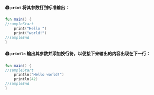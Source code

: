 #### 🖨️ <code>print</code> 将其参数打到标准输出：

```kotlin
fun main() {
//sampleStart
    print("Hello ")
    print("world!")
//sampleEnd
}
```

#### 🖨️ <code>println</code> 输出其参数并添加换行符，以便接下来输出的内容出现在下一行：

```kotlin
fun main() {
//sampleStart
    println("Hello world!")
    println(42)
//sampleEnd
}
```
